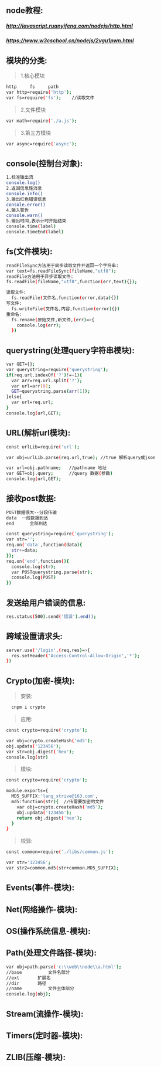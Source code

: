 ## node教程:
##### http://javascript.ruanyifeng.com/nodejs/http.html
##### https://www.w3cschool.cn/nodejs/2vgu1pwn.html

## 模块的分类:
> 1.核心模块
``` bash
http     fs     path
var http=require('http');	
var fs=require('fs');	 //读取文件
```
> 2.文件模块
``` bash
var math=require('./a.js');
```
> 3.第三方模块
``` bash
var async=require('async');
```
## console(控制台对象):
``` bash
1.标准输出流
console.log()
2.返回信息性消息
console.info()
3.输出红色错误信息
console.error()
4.输入警告
console.warn()
5.输出时间,表示计时开始结束
console.time(label)
console.timeEnd(label)
```
## fs(文件模块):
``` bash
readFileSync方法用于同步读取文件并返回一个字符串:
var text=fs.readFileSync(fileName,"utf8");
readFile方法用于异步读取文件:
fs.readFile(fileName,"utf8",function(err,text){});

读取文件:
  fs.readFile(文件名,function(error,data){})
写文件:
  fs.writeFile(文件名,内容,function(error){})
重命名:
  fs.rename(原始文件,新文件,(err)=>{
    console.log(err);
  })
```

## querystring(处理query字符串模块):
``` bash
var GET={};
var querystring=require('querystring');
if(req.url.indexOf('?')!=-1){
  var arr=req.url.split('?');
  var url=arr[0];
  GET=querystring.parse(arr[1]);
}else{
  var url=req.url;
}
console.log(url,GET);
```

## URL(解析url模块):
``` bash
const urlLib=require('url');

var obj=urlLib.parse(req.url,true);	//true 解析query成json

var url=obj.pathname;	//pathname 地址
var GET=obj.query;		//query 数据(参数)
console.log(url,GET);
```

## 接收post数据:
``` bash
POST数据很大--分段传输
data  一段数据到达
end 	 全部到达

const querystring=require('querystring');
var str='';
req.on('data',function(data){
  str+=data;
});
req.on('end',function(){
  console.log(str);
  var POSTquerystring.parse(str);
  console.log(POST)
})
```

## 发送给用户错误的信息:
``` bash
res.status(500).send('错误').end();
```

## 跨域设置请求头:
``` bash
server.use('/login',(req,res)=>{
  res.setHeader('Access-Control-Allow-Origin','*');
})
```


## Crypto(加密-模块):
> 安装:
``` bash
  cnpm i crypto
```
> 应用:
``` bash
const crypto=require('crypto');

var obj=crypto.createHash('md5');
obj.updata('123456');
var str=obj.digest('hex');
console.log(str)
```
> 模块:
``` bash
const crypto=require('crypto');

module.exports={
  MD5_SUFFIX:'lang_strive@163.com',
  md5:function(str){  //传需要加密的文件
    var obj=crypto.createHash('md5');
    obj.updata('123456');
    return obj.digest('hex');
  }
}
```
> 校验:
``` bash
const common=require('./libs/common.js');

var str='123456';
var str2=common.md5(str+common.MD5_SUFFIX);
```


## Events(事件-模块):

## Net(网络操作-模块):

## OS(操作系统信息-模块):

## Path(处理文件路径-模块):
``` bash
var obj=path.parse('c:\\web\\node\\a.html');
//base          文件名部分
//ext		扩展名
//dir		路径
//name	        文件主体部分
console.log(obj);
```

## Stream(流操作-模块):

## Timers(定时器-模块):

## ZLIB(压缩-模块):
